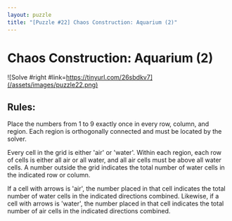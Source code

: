```yaml
---
layout: puzzle
title: "[Puzzle #22] Chaos Construction: Aquarium (2)"
---
```


# Chaos Construction: Aquarium (2)

![Solve #right #link=https://tinyurl.com/26sbdkv7](/assets/images/puzzle22.png)

## Rules:

Place the numbers from 1 to 9 exactly once in every row, column, and region. Each region is orthogonally connected and must be located by the solver.

Every cell in the grid is either 'air' or 'water'. Within each region, each row of cells is either all air or all water, and all air cells must be above all water cells. A number outside the grid indicates the total number of water cells in the indicated row or column.

If a cell with arrows is 'air', the number placed in that cell indicates the total number of water cells in the indicated directions combined. Likewise, if a cell with arrows is 'water', the number placed in that cell indicates the total number of air cells in the indicated directions combined. 

